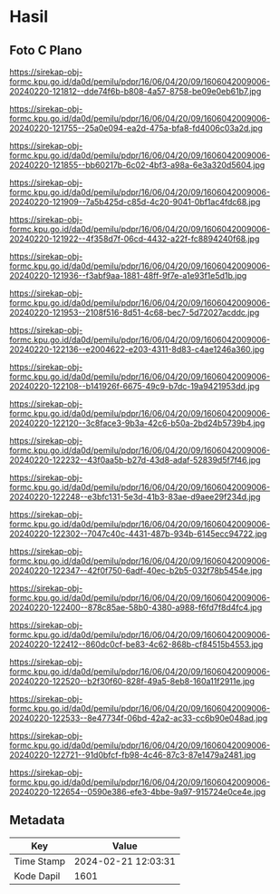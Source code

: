 # Hasil

## Foto C Plano

https://sirekap-obj-formc.kpu.go.id/da0d/pemilu/pdpr/16/06/04/20/09/1606042009006-20240220-121812--dde74f6b-b808-4a57-8758-be09e0eb61b7.jpg

https://sirekap-obj-formc.kpu.go.id/da0d/pemilu/pdpr/16/06/04/20/09/1606042009006-20240220-121755--25a0e094-ea2d-475a-bfa8-fd4006c03a2d.jpg

https://sirekap-obj-formc.kpu.go.id/da0d/pemilu/pdpr/16/06/04/20/09/1606042009006-20240220-121855--bb60217b-6c02-4bf3-a98a-6e3a320d5604.jpg

https://sirekap-obj-formc.kpu.go.id/da0d/pemilu/pdpr/16/06/04/20/09/1606042009006-20240220-121909--7a5b425d-c85d-4c20-9041-0bf1ac4fdc68.jpg

https://sirekap-obj-formc.kpu.go.id/da0d/pemilu/pdpr/16/06/04/20/09/1606042009006-20240220-121922--4f358d7f-06cd-4432-a22f-fc8894240f68.jpg

https://sirekap-obj-formc.kpu.go.id/da0d/pemilu/pdpr/16/06/04/20/09/1606042009006-20240220-121936--f3abf9aa-1881-48ff-9f7e-a1e93f1e5d1b.jpg

https://sirekap-obj-formc.kpu.go.id/da0d/pemilu/pdpr/16/06/04/20/09/1606042009006-20240220-121953--2108f516-8d51-4c68-bec7-5d72027acddc.jpg

https://sirekap-obj-formc.kpu.go.id/da0d/pemilu/pdpr/16/06/04/20/09/1606042009006-20240220-122136--e2004622-e203-4311-8d83-c4ae1246a360.jpg

https://sirekap-obj-formc.kpu.go.id/da0d/pemilu/pdpr/16/06/04/20/09/1606042009006-20240220-122108--b141926f-6675-49c9-b7dc-19a9421953dd.jpg

https://sirekap-obj-formc.kpu.go.id/da0d/pemilu/pdpr/16/06/04/20/09/1606042009006-20240220-122120--3c8face3-9b3a-42c6-b50a-2bd24b5739b4.jpg

https://sirekap-obj-formc.kpu.go.id/da0d/pemilu/pdpr/16/06/04/20/09/1606042009006-20240220-122232--43f0aa5b-b27d-43d8-adaf-52839d5f7f46.jpg

https://sirekap-obj-formc.kpu.go.id/da0d/pemilu/pdpr/16/06/04/20/09/1606042009006-20240220-122248--e3bfc131-5e3d-41b3-83ae-d9aee29f234d.jpg

https://sirekap-obj-formc.kpu.go.id/da0d/pemilu/pdpr/16/06/04/20/09/1606042009006-20240220-122302--7047c40c-4431-487b-934b-6145ecc94722.jpg

https://sirekap-obj-formc.kpu.go.id/da0d/pemilu/pdpr/16/06/04/20/09/1606042009006-20240220-122347--42f0f750-6adf-40ec-b2b5-032f78b5454e.jpg

https://sirekap-obj-formc.kpu.go.id/da0d/pemilu/pdpr/16/06/04/20/09/1606042009006-20240220-122400--878c85ae-58b0-4380-a988-f6fd7f8d4fc4.jpg

https://sirekap-obj-formc.kpu.go.id/da0d/pemilu/pdpr/16/06/04/20/09/1606042009006-20240220-122412--860dc0cf-be83-4c62-868b-cf84515b4553.jpg

https://sirekap-obj-formc.kpu.go.id/da0d/pemilu/pdpr/16/06/04/20/09/1606042009006-20240220-122520--b2f30f60-828f-49a5-8eb8-160a11f2911e.jpg

https://sirekap-obj-formc.kpu.go.id/da0d/pemilu/pdpr/16/06/04/20/09/1606042009006-20240220-122533--8e47734f-06bd-42a2-ac33-cc6b90e048ad.jpg

https://sirekap-obj-formc.kpu.go.id/da0d/pemilu/pdpr/16/06/04/20/09/1606042009006-20240220-122721--91d0bfcf-fb98-4c46-87c3-87e1479a2481.jpg

https://sirekap-obj-formc.kpu.go.id/da0d/pemilu/pdpr/16/06/04/20/09/1606042009006-20240220-122654--0590e386-efe3-4bbe-9a97-915724e0ce4e.jpg


## Metadata

| Key        | Value               |
| ---------- | ------------------- |
| Time Stamp | 2024-02-21 12:03:31 |
| Kode Dapil | 1601                |



